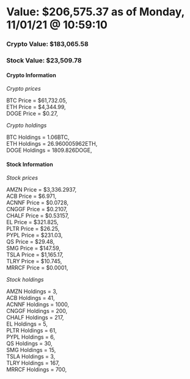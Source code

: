 # Value: $206,575.37 as of Monday, 11/01/21 @ 10:59:10 

### Crypto Value: $183,065.58

### Stock Value: $23,509.78

#### Crypto Information 
*Crypto prices* 

BTC Price = $61,732.05,  
ETH Price = $4,344.99,  
DOGE Price = $0.27,  


*Crypto holdings* 

BTC Holdings = 1.06BTC,  
ETH Holdings = 26.960005962ETH,  
DOGE Holdings = 1809.826DOGE,  


#### Stock Information 

*Stock prices* 

AMZN Price = $3,336.2937,  
ACB Price = $6.971,  
ACNNF Price = $0.0728,  
CNGGF Price = $0.2107,  
CHALF Price = $0.53157,  
EL Price = $321.825,  
PLTR Price = $26.25,  
PYPL Price = $231.03,  
QS Price = $29.48,  
SMG Price = $147.59,  
TSLA Price = $1,165.17,  
TLRY Price = $10.745,  
MRRCF Price = $0.0001,  


*Stock holdings* 

AMZN Holdings = 3,  
ACB Holdings = 41,  
ACNNF Holdings = 1000,  
CNGGF Holdings = 200,  
CHALF Holdings = 217,  
EL Holdings = 5,  
PLTR Holdings = 61,  
PYPL Holdings = 6,  
QS Holdings = 30,  
SMG Holdings = 15,  
TSLA Holdings = 3,  
TLRY Holdings = 167,  
MRRCF Holdings = 700,  


